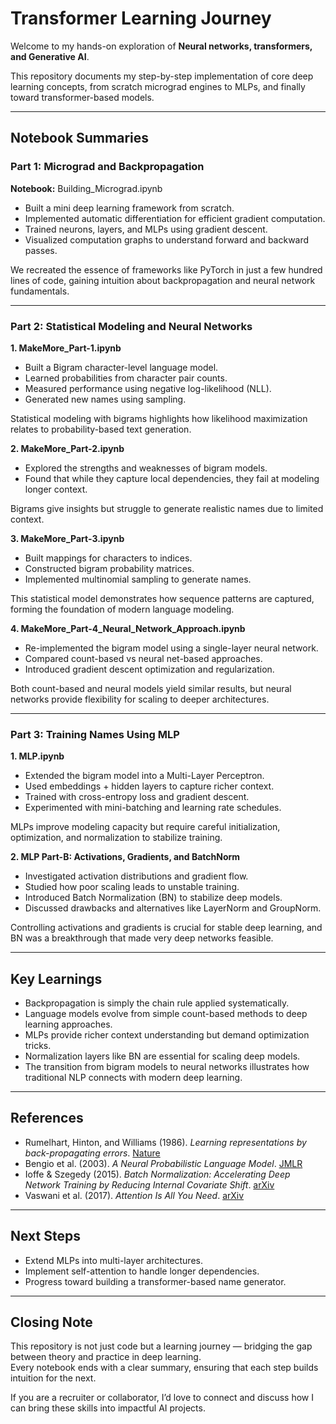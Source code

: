 # Transformer Learning Journey


Welcome to my hands-on exploration of **Neural networks, transformers, and Generative AI**.  

This repository documents my step-by-step implementation of core deep learning concepts, from scratch micrograd engines to MLPs, and finally toward transformer-based models.  

---

## Notebook Summaries

### Part 1: Micrograd and Backpropagation
**Notebook:** Building_Micrograd.ipynb

- Built a mini deep learning framework from scratch.  
- Implemented automatic differentiation for efficient gradient computation.  
- Trained neurons, layers, and MLPs using gradient descent.  
- Visualized computation graphs to understand forward and backward passes.  

We recreated the essence of frameworks like PyTorch in just a few hundred lines of code, gaining intuition about backpropagation and neural network fundamentals.

---

### Part 2: Statistical Modeling and Neural Networks

**1. MakeMore_Part-1.ipynb**  
- Built a Bigram character-level language model.  
- Learned probabilities from character pair counts.  
- Measured performance using negative log-likelihood (NLL).  
- Generated new names using sampling.  

Statistical modeling with bigrams highlights how likelihood maximization relates to probability-based text generation.

**2. MakeMore_Part-2.ipynb**  
- Explored the strengths and weaknesses of bigram models.  
- Found that while they capture local dependencies, they fail at modeling longer context.  

Bigrams give insights but struggle to generate realistic names due to limited context.

**3. MakeMore_Part-3.ipynb**  
- Built mappings for characters to indices.  
- Constructed bigram probability matrices.  
- Implemented multinomial sampling to generate names.  

This statistical model demonstrates how sequence patterns are captured, forming the foundation of modern language modeling.

**4. MakeMore_Part-4_Neural_Network_Approach.ipynb**  
- Re-implemented the bigram model using a single-layer neural network.  
- Compared count-based vs neural net-based approaches.  
- Introduced gradient descent optimization and regularization.  

Both count-based and neural models yield similar results, but neural networks provide flexibility for scaling to deeper architectures.

---

### Part 3: Training Names Using MLP

**1. MLP.ipynb**  
- Extended the bigram model into a Multi-Layer Perceptron.  
- Used embeddings + hidden layers to capture richer context.  
- Trained with cross-entropy loss and gradient descent.  
- Experimented with mini-batching and learning rate schedules.  

MLPs improve modeling capacity but require careful initialization, optimization, and normalization to stabilize training.

**2. MLP Part-B: Activations, Gradients, and BatchNorm**  
- Investigated activation distributions and gradient flow.  
- Studied how poor scaling leads to unstable training.  
- Introduced Batch Normalization (BN) to stabilize deep models.  
- Discussed drawbacks and alternatives like LayerNorm and GroupNorm.  

Controlling activations and gradients is crucial for stable deep learning, and BN was a breakthrough that made very deep networks feasible.

---

## Key Learnings

- Backpropagation is simply the chain rule applied systematically.  
- Language models evolve from simple count-based methods to deep learning approaches.  
- MLPs provide richer context understanding but demand optimization tricks.  
- Normalization layers like BN are essential for scaling deep models.  
- The transition from bigram models to neural networks illustrates how traditional NLP connects with modern deep learning.  

---
## References

- Rumelhart, Hinton, and Williams (1986). *Learning representations by back-propagating errors*. [Nature](https://www.nature.com/articles/323533a0)  
- Bengio et al. (2003). *A Neural Probabilistic Language Model*. [JMLR](https://www.jmlr.org/papers/volume3/bengio03a/bengio03a.pdf)  
- Ioffe & Szegedy (2015). *Batch Normalization: Accelerating Deep Network Training by Reducing Internal Covariate Shift*. [arXiv](https://arxiv.org/abs/1502.03167)  
- Vaswani et al. (2017). *Attention Is All You Need*. [arXiv](https://arxiv.org/abs/1706.03762)  

---

## Next Steps

- Extend MLPs into multi-layer architectures.  
- Implement self-attention to handle longer dependencies.  
- Progress toward building a transformer-based name generator.  

---

## Closing Note

This repository is not just code but a learning journey — bridging the gap between theory and practice in deep learning.  
Every notebook ends with a clear summary, ensuring that each step builds intuition for the next.  

If you are a recruiter or collaborator, I’d love to connect and discuss how I can bring these skills into impactful AI projects.  
